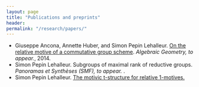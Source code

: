 ```yaml
---
layout: page
title: "Publications and preprints"
header: 
permalink: "/research/papers/"
---
```


<!-- BEGIN BIBLIOGRAPHY ../simon-pepin.github.io/_bibliography/papers -->
<!--
    DO NOT MODIFY THIS BIBLIOGRAPHY BY HAND!  IT IS MAINTAINED AUTOMATICALLY!
    YOUR CHANGES WILL BE LOST THE NEXT TIME IT IS UPDATED!
-->
<!-- Generated by: bib2xhtml.pl ../simon-pepin.github.io/_bibliography/papers.bib -->
<ul class="bib2xhtml">

<!-- Authors: Ancona Giuseppe and Huber Annette and Pepin Lehalleur Simon -->
<li><a name="AHPL"></a>Giuseppe
  Ancona, Annette Huber, and Simon
  Pepin&nbsp;Lehalleur.
<a href="http://arxiv.org/abs/1409.3401">On the relative motive of a
  commutative group scheme</a>.
<cite>Algebraic Geometry, to appear.</cite>, 2014.</li>


<!-- Authors: Pepin Lehalleur Simon -->
<li><a name="BdS"></a>Simon
  Pepin&nbsp;Lehalleur.
Subgroups of maximal rank of reductive groups.
<cite>Panoramas et Synth&egrave;ses (SMF), to appear. </cite>.</li>

<!-- Authors: Pepin Lehalleur Simon -->
<li><a name="1mot"></a>Simon
  Pepin&nbsp;Lehalleur.
<a href="http://arxiv.org/abs/1512.00266">The motivic t-structure for relative 1-motives. </a></li>

</ul>

<!-- END BIBLIOGRAPHY ../simon-pepin.github.io/_bibliography/papers -->


